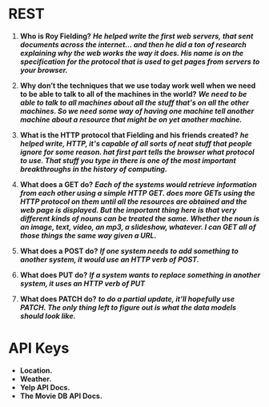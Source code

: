 # REST

1. **Who is Roy Fielding?**
***He helped write the first web servers, that sent documents across the internet… and then he did a ton of research explaining why the web works the way it does. His name is on the specification for the protocol that is used to get pages from servers to your browser.***

2. **Why don’t the techniques that we use today work well when we need to be able to talk to all of the machines in the world?**
***We need to be able to talk to all machines about all the stuff that's on all the other machines. So we need some way of having one machine tell another machine about a resource that might be on yet another machine.***

3. **What is the HTTP protocol that Fielding and his friends created?**
***he helped write, HTTP, it's capable of all sorts of neat stuff that people ignore for some reason. hat first part tells the browser what protocol to use. That stuff you type in there is one of the most important breakthroughs in the history of computing.***

4. **What does a GET do?**
***Each of the systems would retrieve information from each other using a simple HTTP GET. does more GETs using the HTTP protocol on them until all the resources are obtained and the web page is displayed. But the important thing here is that very different kinds of nouns can be treated the same. Whether the noun is an image, text, video, an mp3, a slideshow, whatever. I can GET all of those things the same way given a URL.***

5. **What does a POST do?**
***If one system needs to add something to another system, it would use an HTTP verb of POST.***

6. **What does PUT do?**
***If a system wants to replace something in another system, it uses an HTTP verb of PUT***

7. **What does PATCH do?**
***to do a partial update, it'll hopefully use PATCH. The only thing left to figure out is what the data models should look like.***

# API Keys

- **Location.**
- **Weather.**
- **Yelp API Docs.**
- **The Movie DB API Docs.**
